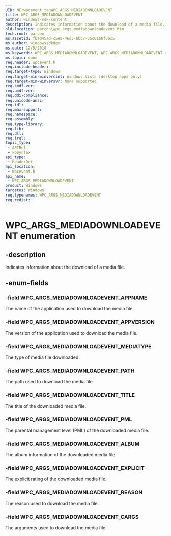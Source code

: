```yaml
---
UID: NE:wpcevent.tagWPC_ARGS_MEDIADOWNLOADEVENT
title: WPC_ARGS_MEDIADOWNLOADEVENT
author: windows-sdk-content
description: Indicates information about the download of a media file.
old-location: parcon\wpc_args_mediadownloadevent.htm
tech.root: parcon
ms.assetid: fbad45ad-c5e9-46d3-bbb7-55c01b8f6bc5
ms.author: windowssdkdev
ms.date: 12/5/2018
ms.keywords: WPC_ARGS_MEDIADOWNLOADEVENT, WPC_ARGS_MEDIADOWNLOADEVENT enumeration, WPC_ARGS_MEDIADOWNLOADEVENT_ALBUM, WPC_ARGS_MEDIADOWNLOADEVENT_APPNAME, WPC_ARGS_MEDIADOWNLOADEVENT_APPVERSION, WPC_ARGS_MEDIADOWNLOADEVENT_CARGS, WPC_ARGS_MEDIADOWNLOADEVENT_EXPLICIT, WPC_ARGS_MEDIADOWNLOADEVENT_MEDIATYPE, WPC_ARGS_MEDIADOWNLOADEVENT_PATH, WPC_ARGS_MEDIADOWNLOADEVENT_PML, WPC_ARGS_MEDIADOWNLOADEVENT_REASON, WPC_ARGS_MEDIADOWNLOADEVENT_TITLE, parcon.wpc_args_mediadownloadevent, wpcevent/WPC_ARGS_MEDIADOWNLOADEVENT, wpcevent/WPC_ARGS_MEDIADOWNLOADEVENT_ALBUM, wpcevent/WPC_ARGS_MEDIADOWNLOADEVENT_APPNAME, wpcevent/WPC_ARGS_MEDIADOWNLOADEVENT_APPVERSION, wpcevent/WPC_ARGS_MEDIADOWNLOADEVENT_CARGS, wpcevent/WPC_ARGS_MEDIADOWNLOADEVENT_EXPLICIT, wpcevent/WPC_ARGS_MEDIADOWNLOADEVENT_MEDIATYPE, wpcevent/WPC_ARGS_MEDIADOWNLOADEVENT_PATH, wpcevent/WPC_ARGS_MEDIADOWNLOADEVENT_PML, wpcevent/WPC_ARGS_MEDIADOWNLOADEVENT_REASON, wpcevent/WPC_ARGS_MEDIADOWNLOADEVENT_TITLE
ms.topic: enum
req.header: wpcevent.h
req.include-header: 
req.target-type: Windows
req.target-min-winverclnt: Windows Vista [desktop apps only]
req.target-min-winversvr: None supported
req.kmdf-ver: 
req.umdf-ver: 
req.ddi-compliance: 
req.unicode-ansi: 
req.idl: 
req.max-support: 
req.namespace: 
req.assembly: 
req.type-library: 
req.lib: 
req.dll: 
req.irql: 
topic_type:
 - APIRef
 - kbSyntax
api_type:
 - HeaderDef
api_location:
 - Wpcevent.h
api_name:
 - WPC_ARGS_MEDIADOWNLOADEVENT
product: Windows
targetos: Windows
req.typenames: WPC_ARGS_MEDIADOWNLOADEVENT
req.redist: 
---
```


# WPC_ARGS_MEDIADOWNLOADEVENT enumeration


## -description


Indicates information about the download of  a media file.


## -enum-fields




### -field WPC_ARGS_MEDIADOWNLOADEVENT_APPNAME

The name of the application used to download the media file.


### -field WPC_ARGS_MEDIADOWNLOADEVENT_APPVERSION

The version of the application used to download the media file.


### -field WPC_ARGS_MEDIADOWNLOADEVENT_MEDIATYPE

The type of media file downloaded.


### -field WPC_ARGS_MEDIADOWNLOADEVENT_PATH

The path used to download the media file.


### -field WPC_ARGS_MEDIADOWNLOADEVENT_TITLE

The title of the downloaded  media file.


### -field WPC_ARGS_MEDIADOWNLOADEVENT_PML

The parental management level (PML) of the downloaded media file.


### -field WPC_ARGS_MEDIADOWNLOADEVENT_ALBUM

The album information of the downloaded media file.


### -field WPC_ARGS_MEDIADOWNLOADEVENT_EXPLICIT

The explicit rating of the downloaded media file. 


### -field WPC_ARGS_MEDIADOWNLOADEVENT_REASON

The reason used to download the media file.


### -field WPC_ARGS_MEDIADOWNLOADEVENT_CARGS

The arguments used to download the media file.

